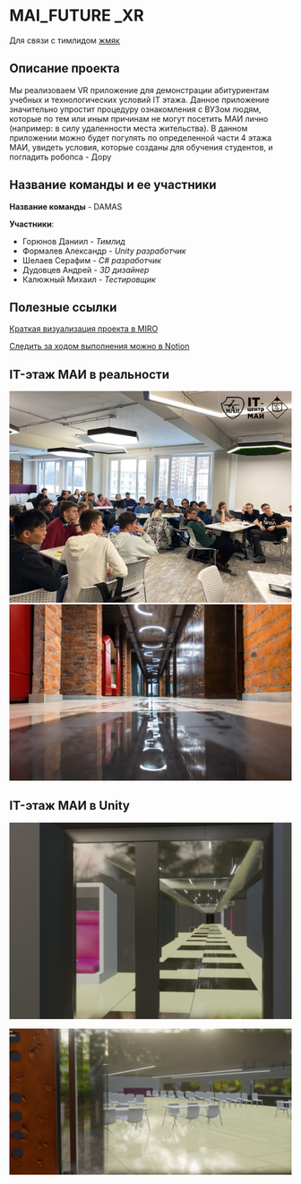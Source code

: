 # MAI_FUTURE _XR

Для связи с тимлидом [жмяк](https://t.me/frog_without_rog_is_f "Сcылка на телеграмм")

## Описание проекта

Мы реализоваем VR приложение для демонстрации абитуриентам учебных и технологических условий IT этажа. Данное приложение значительно упростит процедуру ознакомления с ВУЗом людям, которые по тем или иным причинам не могут посетить МАИ лично (например: в силу удаленности места жительства). В данном приложении можно будет погулять по определенной части 4 этажа МАИ, увидеть условия, которые созданы для обучения студентов, и погладить робопса - Дору


## Название команды и ее участники 

**Название команды** - DAMAS

**Участники**: 
* Горюнов Даниил - *Тимлид*
* Формалев Александр - *Unity разработчик*
* Шелаев Серафим - *C# разработчик*
* Дудовцев Андрей - *3D дизайнер*
* Калюжный Михаил - *Тестировщик*

## Полезные ссылки
[Краткая визуализация проекта в MIRO](https://miro.com/app/board/uXjVPgpyb8w=)

[Следить за ходом выполнения можно в Notion](https://www.notion.so/7aba2ef765b34600aee69606522dbde4?v=1df3c7407c044c1f98c979df3c2540fe)

## IT-этаж МАИ в реальности
![vfMKWR1Cvag](CatalogAssets/assets_readme/vfMKWR1Cvag.jpg)
![vfMKWR1Cvag](CatalogAssets/assets_readme/image.png)
## IT-этаж МАИ в Unity
![photo_2023-04-24 08.29.59](CatalogAssets/assets_readme/photo_2023-04-24%2008.29.59.jpeg)

![photo_2023-04-24 08.30.06](CatalogAssets/assets_readme/photo_2023-04-24%2008.30.06.jpeg)

